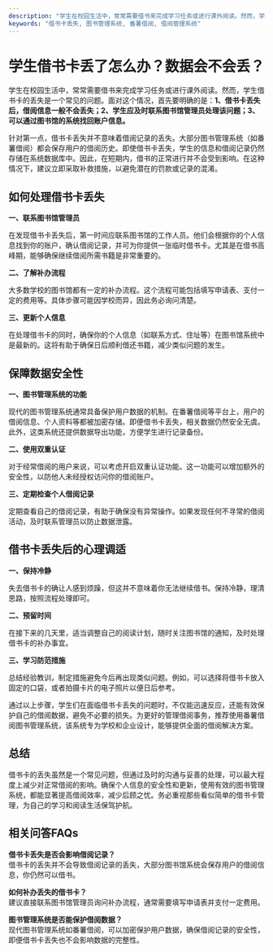 ```yaml
---
description: "学生在校园生活中，常常需要借书来完成学习任务或进行课外阅读。然而，学生借书卡的丢失是一个常见的问题。面对这个情况，首先要明确的是：**1、借书卡丢失后，借阅信息一般不会丢失；2、学生应及时联系图书馆管理员处理该问题；3、可以通过图书馆的系统找回账户信息。**"
keywords: "借书卡丢失, 图书管理系统, 番薯借阅, 借阅管理系统"
---
```

# 学生借书卡丢了怎么办？数据会不会丢？

学生在校园生活中，常常需要借书来完成学习任务或进行课外阅读。然而，学生借书卡的丢失是一个常见的问题。面对这个情况，首先要明确的是：**1、借书卡丢失后，借阅信息一般不会丢失；2、学生应及时联系图书馆管理员处理该问题；3、可以通过图书馆的系统找回账户信息。**

针对第一点，借书卡丢失并不意味着借阅记录的丢失。大部分图书管理系统（如番薯借阅）都会保存用户的借阅历史。即使借书卡丢失，学生的信息和借阅记录仍然存储在系统数据库中。因此，在短期内，借书的正常进行并不会受到影响。在这种情况下，建议立即采取补救措施，以避免潜在的罚款或记录的混淆。

## 如何处理借书卡丢失

**一、联系图书馆管理员**

在发现借书卡丢失后，第一时间应联系图书馆的工作人员。他们会根据你的个人信息找到你的账户，确认借阅记录，并可为你提供一张临时借书卡。尤其是在借书高峰期，能够确保继续借阅所需书籍是非常重要的。

**二、了解补办流程**

大多数学校的图书馆都有一定的补办流程。这个流程可能包括填写申请表、支付一定的费用等。具体步骤可能因学校而异，因此务必询问清楚。

**三、更新个人信息**

在处理借书卡的同时，确保你的个人信息（如联系方式、住址等）在图书馆系统中是最新的。这将有助于确保日后顺利借还书籍，减少类似问题的发生。

## 保障数据安全性

**一、图书管理系统的功能**

现代的图书管理系统通常具备保护用户数据的机制。在番薯借阅等平台上，用户的借阅信息、个人资料等都被加密存储。即便借书卡丢失，相关数据仍然安全无虞。此外，这类系统还提供数据导出功能，方便学生进行记录备份。

**二、使用双重认证**

对于经常借阅的用户来说，可以考虑开启双重认证功能。这一功能可以增加额外的安全性，以防他人未经授权访问你的借阅账户。

**三、定期检查个人借阅记录**

定期查看自己的借阅记录，有助于确保没有异常操作。如果发现任何不寻常的借阅活动，及时联系管理员以防止数据泄露。

## 借书卡丢失后的心理调适

**一、保持冷静**

失去借书卡的确让人感到烦躁，但这并不意味着你无法继续借书。保持冷静，理清思路，按照流程处理即可。

**二、预留时间**

在接下来的几天里，适当调整自己的阅读计划，随时关注图书馆的通知，及时处理借书卡的补办事宜。

**三、学习防范措施**

总结经验教训，制定措施避免今后再出现类似问题。例如，可以选择将借书卡放入固定的口袋，或者拍摄卡片的电子照片以便日后参考。

通过以上步骤，学生们在面临借书卡丢失的问题时，不仅能迅速反应，还能有效保护自己的借阅数据，避免不必要的损失。为更好的管理借阅事务，推荐使用番薯借阅图书管理系统，该系统专为学校和企业设计，能够提供全面的借阅解决方案。

## 总结

借书卡的丢失虽然是一个常见问题，但通过及时的沟通与妥善的处理，可以最大程度上减少对正常借阅的影响。确保个人信息的安全性和更新，使用有效的图书管理系统，都能显著提高借阅效率，减少后顾之忧。务必重视那些看似简单的借书卡管理，为自己的学习和阅读生活保驾护航。

## 相关问答FAQs

**借书卡丢失是否会影响借阅记录？**  
借书卡的丢失并不会导致借阅记录的丢失，大部分图书馆系统会保存用户的借阅信息，你仍然可以借书。

**如何补办丢失的借书卡？**  
建议直接联系图书馆管理员询问补办流程，通常需要填写申请表并支付一定费用。

**图书管理系统是否能保护借阅数据？**  
现代图书管理系统如番薯借阅，可以加密保护用户数据，确保借阅记录的安全性，即便借书卡丢失也不会影响数据的完整性。
